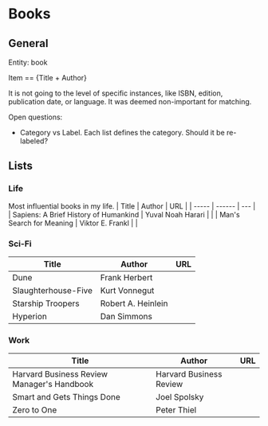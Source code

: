 # Books

## General

Entity: book

Item == {Title + Author}

It is not going to the level of specific instances, like ISBN, edition, publication date, or language.
It was deemed non-important for matching.

Open questions:
  - Category vs Label. Each list defines the category. Should it be re-labeled?

## Lists
### Life
Most influential books in my life.
| Title | Author | URL |
| ----- | ------ | --- |
| Sapiens: A Brief History of Humankind | Yuval Noah Harari | |
| Man's Search for Meaning | Viktor E. Frankl | |

### Sci-Fi
| Title | Author | URL |
| ----- | ------ | --- |
| Dune | Frank Herbert | |
| Slaughterhouse-Five | Kurt Vonnegut | |
| Starship Troopers | Robert A. Heinlein | |
| Hyperion | Dan Simmons | |

### Work
| Title | Author | URL |
| ----- | ------ | --- |
| Harvard Business Review Manager's Handbook | Harvard Business Review | |
| Smart and Gets Things Done | Joel Spolsky | |
| Zero to One | Peter Thiel | |
